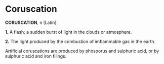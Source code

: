 # Coruscation

**CORUSCATION**, n \[Latin\]

**1.** A flash; a sudden burst of light in the clouds or atmosphere.

**2.** The light produced by the combustion of imflammable gas in the earth.

Artificial coruscations are produced by phosporus and sulphuric acid, or by sulphuric acid and iron filings.